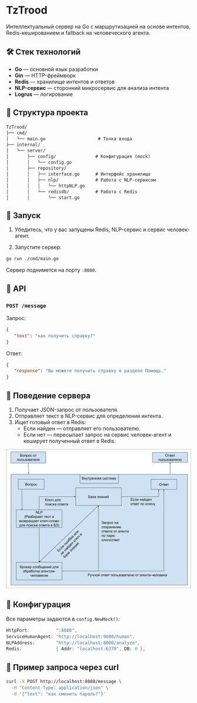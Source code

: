 # TzTrood

Интеллектуальный сервер на Go с маршрутизацией на основе интентов, Redis-кешированием и fallback на человеческого агента.

## 🛠 Стек технологий

- **Go** — основной язык разработки
- **Gin** — HTTP-фреймворк
- **Redis** — хранилище интентов и ответов
- **NLP-сервис** — сторонний микросервис для анализа интента
- **Logrus** — логирование

## 📁 Структура проекта

```
TzTrood/
├── cmd/
│   └── main.go                    # Точка входа
├── internal/
│   └── server/
│       ├── config/               # Конфигурация (mock)
│       │   └── config.go
│       ├── repository/
│       │   ├── interface.go      # Интерфейс хранилища
│       │   ├── nlp/              # Работа с NLP-сервисом
│       │   │   └── httpNLP.go
│       │   └── redisdb/          # Работа с Redis
│       │       └── start.go
```

## 🚀 Запуск

1. Убедитесь, что у вас запущены Redis, NLP-сервис и сервис человек-агент.

2. Запустите сервер:

```bash
go run ./cmd/main.go
```

Сервер поднимется на порту `:8080`.

## 📡 API

### `POST /message`

Запрос:
```json
{
   "text": "как получить справку?"
}
```

Ответ:
```json
{
   "response": "Вы можете получить справку в разделе Помощь."
}
```

## 🔄 Поведение сервера

1. Получает JSON-запрос от пользователя.
2. Отправляет текст в NLP-сервис для определения интента.
3. Ищет готовый ответ в Redis:
   - Если найден — отправляет его пользователю.
   - Если нет — пересылает запрос на сервис человек-агент и кеширует полученный ответ в Redis.

![Архитектура TzTrood](./TzTrood.svg)

## 📌 Конфигурация

Все параметры задаются в `config.NewMock()`:

```go
HttpPort:          ":8080",
ServiceHumanAgent: "http://localhost:9000/human",
NLPAddress:        "http://localhost:8000/analyze",
Redis:             { Addr: "localhost:6379", DB: 0 },
```

## 🧪 Пример запроса через curl

```bash
curl -X POST http://localhost:8080/message \
  -H "Content-Type: application/json" \
  -d '{"text": "как сменить пароль?"}'
```